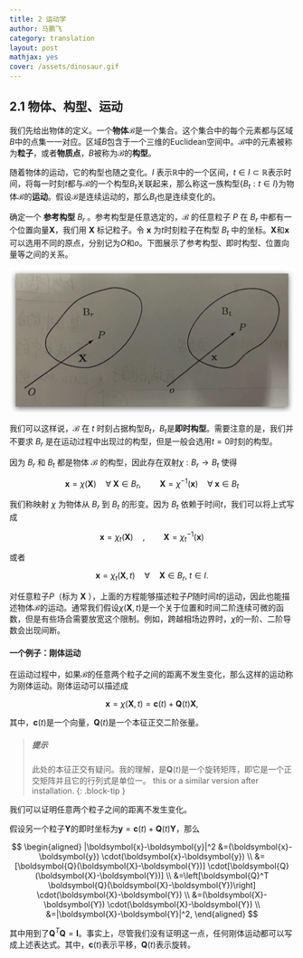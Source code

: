 ```yaml
---
title: 2 运动学
author: 马鹏飞
category: translation
layout: post
mathjax: yes
cover: /assets/dinosaur.gif
---
```


## 2.1 物体、构型、运动

我们先给出物体的定义。一个**物体**$\mathcal{B}$是一个集合。这个集合中的每个元素都与区域$B$中的点集一一对应。区域$B$包含于一个三维的Euclidean空间中。$\mathcal{B}$中的元素被称为**粒子**，或者**物质点**，$B$被称为$\mathcal{B}$的**构型**。

随着物体的运动，它的构型也随之变化。$I$ 表示$\mathbb{R}$中的一个区间，$t\in I\subset\mathbb{R}$表示时间，将每一时刻$t$都与$\mathcal{B}$的一个构型$B_t$关联起来，那么称这一族构型$\{B_t:t\in I\}$为物体$\mathcal{B}$的**运动**。假设$\mathcal{B}$是连续运动的，那么$B_t$也是连续变化的。

确定一个 **参考构型** $B_r$ 。参考构型是任意选定的，$\mathcal{B}$ 的任意粒子 $P$ 在 $B_r$ 中都有一个位置向量$\mathbf{X}$，我们用 $\mathbf{X}$ 标记粒子。令 $\mathbf{x}$ 为$t$时刻粒子在构型 $B_t$ 中的坐标。$\mathbf{X}$和$\mathbf{x}$可以选用不同的原点，分别记为$O$和$o$。下图展示了参考构型、即时构型、位置向量等之间的关系。

![image-20221001234721532](https://raw.githubusercontent.com/mapengfei-nwpu/personal_pictures/main/typora_picgo/202210012347824.png)

我们可以这样说，$\mathcal{B}$ 在 $t$ 时刻占据构型$B_t$，$B_t$是**即时构型**。需要注意的是，我们并不要求 $B_r$ 是在运动过程中出现过的构型，但是一般会选用$t=0$时刻的构型。

因为 $B_r$ 和 $B_t$ 都是物体 $\mathcal{B}$ 的构型，因此存在双射$\chi:B_r\rightarrow B_t$ 使得

$$
\mathbf{x} = \chi(\mathbf{X}) \quad\forall \;\mathbf{X}\in B_r,\quad\quad\mathbf{X}=\chi^{-1}(\mathbf{x})\quad\forall \;\mathbf{x}\in B_t
$$

我们称映射 $\chi$ 为物体从 $B_r$ 到 $B_t$ 的形变。因为 $B_t$ 依赖于时间$t$，我们可以将上式写成

$$
\mathbf{x} = \chi_t(\mathbf{X}) \quad,\quad\quad\mathbf{X}=\chi_t^{-1}(\mathbf{x})
$$

或者

$$
\mathbf{x} = \chi_t(\mathbf{X},t) \quad \forall\quad \mathbf{X}\in B_r,\; t\in I.
$$

对任意粒子$P$（标为 $\mathbf{X}$ ），上面的方程能够描述粒子$P$随时间$t$的运动，因此也能描述物体$\mathcal{B}$的运动。通常我们假设$\chi(\mathbf{X},t)$是一个关于位置和时间二阶连续可微的函数，但是有些场合需要放宽这个限制。例如，跨越相场边界时，$\chi$的一阶、二阶导数会出现间断。

#### 一个例子：刚体运动

在运动过程中，如果$\mathcal{B}$的任意两个粒子之间的距离不发生变化，那么这样的运动称为刚体运动。刚体运动可以描述成

$$
\mathbf{x} = \chi(\mathbf{X},t)=\mathbf{c}(t)+\mathbf{Q}(t)\mathbf{X},
$$

其中，$\mathbf{c}(t)$是一个向量，$\mathbf{Q}(t)$是一个本征正交二阶张量。

> ##### 提示
>
> 此处的本征正交有疑问。我的理解，是$\mathbf{Q}(t)$是一个旋转矩阵，即它是一个正交矩阵并且它的行列式是单位一。
> this or a similar version after installation.
{: .block-tip }

我们可以证明任意两个粒子之间的距离不发生变化。

假设另一个粒子$\mathbf{Y}$的即时坐标为$\mathbf{y}=\mathbf{c}(t)+\mathbf{Q}(t)\mathbf{Y}$，那么

$$
\begin{aligned}
|\boldsymbol{x}-\boldsymbol{y}|^2 &=(\boldsymbol{x}-\boldsymbol{y}) \cdot(\boldsymbol{x}-\boldsymbol{y}) \\
&=[\boldsymbol{Q}(\boldsymbol{X}-\boldsymbol{Y})] \cdot[\boldsymbol{Q}(\boldsymbol{X}-\boldsymbol{Y})] \\
&=\left[\boldsymbol{Q}^T \boldsymbol{Q}(\boldsymbol{X}-\boldsymbol{Y})\right] \cdot(\boldsymbol{X}-\boldsymbol{Y}) \\
&=(\boldsymbol{X}-\boldsymbol{Y}) \cdot(\boldsymbol{X}-\boldsymbol{Y}) \\
&=|\boldsymbol{X}-\boldsymbol{Y}|^2,
\end{aligned}
$$

其中用到了$\mathbf{Q}^T\mathbf{Q}=\mathbf{I}$。事实上，尽管我们没有证明这一点，任何刚体运动都可以写成上述表达式。其中，$\mathbf{c}(t)$表示平移，$\mathbf{Q}(t)$表示旋转。
